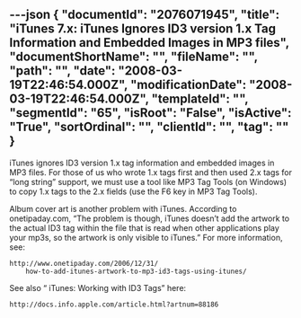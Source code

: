 ---json
{
  "documentId": "2076071945",
  "title": "iTunes 7.x: iTunes Ignores ID3 version 1.x Tag Information and Embedded Images in MP3 files",
  "documentShortName": "",
  "fileName": "",
  "path": "",
  "date": "2008-03-19T22:46:54.000Z",
  "modificationDate": "2008-03-19T22:46:54.000Z",
  "templateId": "",
  "segmentId": "65",
  "isRoot": "False",
  "isActive": "True",
  "sortOrdinal": "",
  "clientId": "",
  "tag": ""
}
---

iTunes ignores ID3 version 1.x tag information and embedded images in MP3 files. For those of us who wrote 1.x tags first and then used 2.x tags for “long string” support, we must use a tool like MP3 Tag Tools (on Windows) to copy 1.x tags to the 2.x fields (use the F6 key in MP3 Tag Tools).

Album cover art is another problem with iTunes. According to onetipaday.com, “The problem is though, iTunes doesn’t add the artwork to the actual ID3 tag within the file that is read when other applications play your mp3s, so the artwork is only visible to iTunes.” For more information, see:

    http://www.onetipaday.com/2006/12/31/
        how-to-add-itunes-artwork-to-mp3-id3-tags-using-itunes/

See also “ iTunes: Working with ID3 Tags” here:

    http://docs.info.apple.com/article.html?artnum=88186
